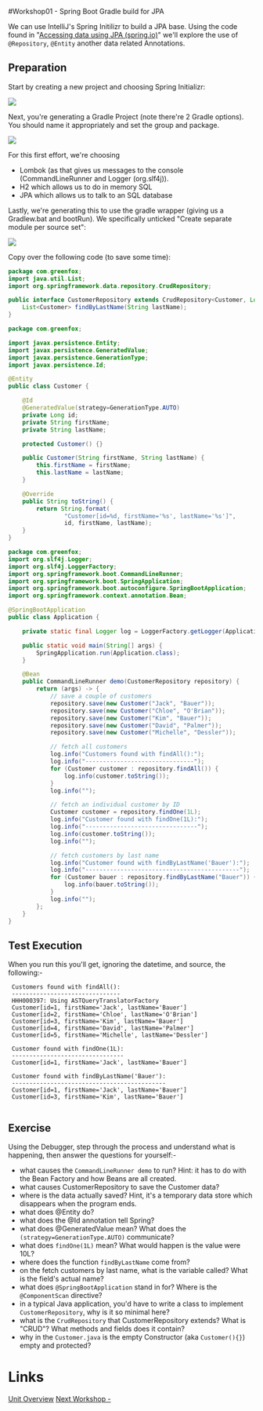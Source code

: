 #Workshop01 - Spring Boot Gradle build for JPA

We can use IntelliJ's Spring Initilizr to build a JPA base.  Using the code found in "[Accessing data using JPA (spring.io)](https://spring.io/guides/gs/accessing-data-jpa/)" we'll explore the use of `@Repository`, `@Entity` another data related Annotations.

## Preparation

Start by creating a new project and choosing Spring Initializr:

<img src="workshop01-A.jpg">

Next, you're generating a Gradle Project (note there're 2 Gradle options).  You should name it appropriately and set the group and package.

<img src="workshop01-B.jpg">

For this first effort, we're choosing 
- Lombok (as that gives us messages to the console (CommandLineRunner and Logger (org.slf4j)).
- H2 which allows us to do in memory SQL
- JPA which allows us to talk to an SQL database

Lastly, we're generating this to use the gradle wrapper (giving us a Gradlew.bat and bootRun).  We specifically unticked "Create separate module per source set":

<img src="workshop01-D.jpg">

Copy over the following code (to save some time):

```java
package com.greenfox;
import java.util.List;
import org.springframework.data.repository.CrudRepository;

public interface CustomerRepository extends CrudRepository<Customer, Long> {
    List<Customer> findByLastName(String lastName);
}
```

```java
package com.greenfox;

import javax.persistence.Entity;
import javax.persistence.GeneratedValue;
import javax.persistence.GenerationType;
import javax.persistence.Id;

@Entity
public class Customer {

    @Id
    @GeneratedValue(strategy=GenerationType.AUTO)
    private Long id;
    private String firstName;
    private String lastName;

    protected Customer() {}

    public Customer(String firstName, String lastName) {
        this.firstName = firstName;
        this.lastName = lastName;
    }

    @Override
    public String toString() {
        return String.format(
                "Customer[id=%d, firstName='%s', lastName='%s']",
                id, firstName, lastName);
    }
}
```

```java
package com.greenfox;
import org.slf4j.Logger;
import org.slf4j.LoggerFactory;
import org.springframework.boot.CommandLineRunner;
import org.springframework.boot.SpringApplication;
import org.springframework.boot.autoconfigure.SpringBootApplication;
import org.springframework.context.annotation.Bean;

@SpringBootApplication
public class Application {

	private static final Logger log = LoggerFactory.getLogger(Application.class);

	public static void main(String[] args) {
		SpringApplication.run(Application.class);
	}

	@Bean
	public CommandLineRunner demo(CustomerRepository repository) {
		return (args) -> {
			// save a couple of customers
			repository.save(new Customer("Jack", "Bauer"));
			repository.save(new Customer("Chloe", "O'Brian"));
			repository.save(new Customer("Kim", "Bauer"));
			repository.save(new Customer("David", "Palmer"));
			repository.save(new Customer("Michelle", "Dessler"));

			// fetch all customers
			log.info("Customers found with findAll():");
			log.info("-------------------------------");
			for (Customer customer : repository.findAll()) {
				log.info(customer.toString());
			}
			log.info("");

			// fetch an individual customer by ID
			Customer customer = repository.findOne(1L);
			log.info("Customer found with findOne(1L):");
			log.info("--------------------------------");
			log.info(customer.toString());
			log.info("");

			// fetch customers by last name
			log.info("Customer found with findByLastName('Bauer'):");
			log.info("--------------------------------------------");
			for (Customer bauer : repository.findByLastName("Bauer")) {
				log.info(bauer.toString());
			}
			log.info("");
		};
	}
}
```

## Test Execution

When you run this you'll get, ignoring the datetime, and source, the following:-

```
 Customers found with findAll():
 -------------------------------
 HHH000397: Using ASTQueryTranslatorFactory
 Customer[id=1, firstName='Jack', lastName='Bauer']
 Customer[id=2, firstName='Chloe', lastName='O'Brian']
 Customer[id=3, firstName='Kim', lastName='Bauer']
 Customer[id=4, firstName='David', lastName='Palmer']
 Customer[id=5, firstName='Michelle', lastName='Dessler']
 
 Customer found with findOne(1L):
 --------------------------------
 Customer[id=1, firstName='Jack', lastName='Bauer']
 
 Customer found with findByLastName('Bauer'):
 --------------------------------------------
 Customer[id=1, firstName='Jack', lastName='Bauer']
 Customer[id=3, firstName='Kim', lastName='Bauer']
 
```

## Exercise

Using the Debugger, step through the process and understand what is happening, then answer the questions for yourself:-
- what causes the `CommandLineRunner demo` to run?  Hint: it has to do with the Bean Factory and how Beans are all created.
- what causes CustomerRepository to save the Customer data?  
- where is the data actually saved?  Hint, it's a temporary data store which disappears when the program ends.
- what does @Entity do?
- what does the @Id annotation tell Spring?
- what does @GeneratedValue mean?  What does the `(strategy=GenerationType.AUTO)` communicate?
- what does `findOne(1L)` mean?  What would happen is the value were 10L?
- where does the function `findByLastName` come from?
- on the fetch customers by last name, what is the variable called?  What is the field's actual name?
- what does `@SpringBootApplication` stand in for?  Where is the `@ComponentScan` directive?
- in a typical Java application, you'd have to write a class to implement `CustomerRepository`, why is it so minimal here?
- what is the `CrudRepository` that CustomerRepository extends?  What is "CRUD"?  What methods and fields does it contain?
- why in the `Customer.java` is the empty Constructor (aka `Customer(){}`) empty and protected?

# Links
[Unit Overview](../../README.md)
[Next Workshop - ](./Workshop02.md)

